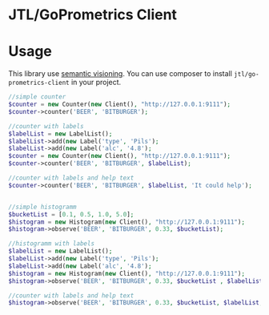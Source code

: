 JTL/GoPrometrics Client
=======================

# Usage
This library use [semantic visioning](http://semver.org/). You can use composer to install `jtl/go-prometrics-client` in your project.

```php
//simple counter
$counter = new Counter(new Client(), "http://127.0.0.1:9111");
$counter->counter('BEER', 'BITBURGER');

//counter with labels
$labelList = new LabelList();
$labelList->add(new Label('type', 'Pils');
$labelList->add(new Label('alc', '4.8');
$counter = new Counter(new Client(), "http://127.0.0.1:9111");
$counter->counter('BEER', 'BITBURGER', $labelList);

//counter with labels and help text
$counter->counter('BEER', 'BITBURGER', $labelList, 'It could help');


//simple histogramm
$bucketList = [0.1, 0.5, 1.0, 5.0];
$histogram = new Histogram(new Client(), "http://127.0.0.1:9111");
$histogram->observe('BEER', 'BITBURGER', 0.33, $bucketList);

//histogramm with labels
$labelList = new LabelList();
$labelList->add(new Label('type', 'Pils');
$labelList->add(new Label('alc', '4.8');
$histogram = new Histogram(new Client(), "http://127.0.0.1:9111");
$histogram->observe('BEER', 'BITBURGER', 0.33, $bucketList , $labelList);

//counter with labels and help text
$histogram->observe('BEER', 'BITBURGER', 0.33, $bucketList, $labelList, 'It could help');
```